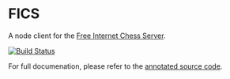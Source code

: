 FICS
====

A node client for the [Free Internet Chess Server](http://freechess.org).

[![Build Status](https://travis-ci.org/sonnym/fics.png?branch=master)](https://travis-ci.org/sonnym/fics)

For full documenation, please refer to the
[annotated source code](http://sonnym.github.io/fics/).
